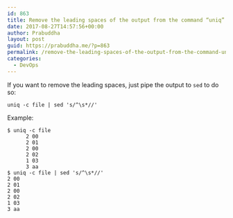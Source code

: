 ```yaml
---
id: 863
title: Remove the leading spaces of the output from the command “uniq”
date: 2017-08-27T14:57:56+00:00
author: Prabuddha
layout: post
guid: https://prabuddha.me/?p=863
permalink: /remove-the-leading-spaces-of-the-output-from-the-command-uniq/
categories:
  - DevOps
---
```

If you want to remove the leading spaces, just pipe the output to <code>sed</code> to do so:
<pre><code>uniq -c file | sed 's/^\s*//'
</code></pre>
Example:
<pre><code>$ uniq -c file
      2 00
      2 01
      2 00
      2 02
      1 03
      3 aa
$ uniq -c file | sed 's/^\s*//'
2 00
2 01
2 00
2 02
1 03
3 aa</code></pre>
